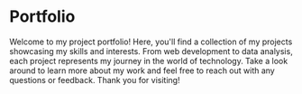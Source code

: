 # Portfolio
Welcome to my project portfolio! Here, you'll find a collection of my projects showcasing my skills and interests. From web development to data analysis, each project represents my journey in the world of technology. Take a look around to learn more about my work and feel free to reach out with any questions or feedback. Thank you for visiting!
